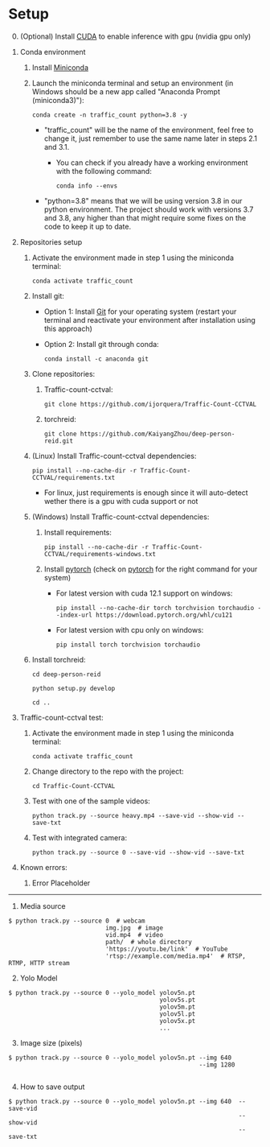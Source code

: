 # Setup

0. (Optional) Install [CUDA](https://developer.nvidia.com/cuda-downloads) to enable inference with gpu (nvidia gpu only)

1. Conda environment
    1. Install [Miniconda](https://docs.conda.io/projects/miniconda/en/latest/index.html)
    2. Launch the miniconda terminal and setup an environment (in Windows should be a new app called "Anaconda Prompt (miniconda3)"):

        `conda create -n traffic_count python=3.8 -y`

        - "traffic_count" will be the name of the environment, feel free to change it, just remember to use the same name later in steps 2.1 and 3.1.
            - You can check if you already have a working environment with the following command:

                `conda info --envs`

        - "python=3.8" means that we will be using version 3.8 in our python environment. The project should work with versions 3.7 and 3.8, any higher than that might require some fixes on the code to keep it up to date.

2. Repositories setup

    1. Activate the environment made in step 1 using the miniconda terminal:
    
        `conda activate traffic_count`

    2. Install git:

        - Option 1: Install [Git](https://git-scm.com/downloads) for your operating system (restart your terminal and reactivate your environment after installation using this approach)

        - Option 2: Install git through conda:
        
            `conda install -c anaconda git`
    
    3. Clone repositories:

        1. Traffic-count-cctval:

            `git clone https://github.com/ijorquera/Traffic-Count-CCTVAL`
        
        2. torchreid:

            `git clone https://github.com/KaiyangZhou/deep-person-reid.git`

    4. (Linux) Install Traffic-count-cctval dependencies:

        `pip install --no-cache-dir -r Traffic-Count-CCTVAL/requirements.txt`

        - For linux, just requirements is enough since it will auto-detect wether there is a gpu with cuda support or not

    5. (Windows) Install Traffic-count-cctval dependencies:

        1. Install requirements:

            `pip install --no-cache-dir -r Traffic-Count-CCTVAL/requirements-windows.txt`

        
        2. Install [pytorch](https://pytorch.org/get-started/locally/) (check on [pytorch](https://pytorch.org/get-started/locally/) for the right command for your system)

            - For latest version with cuda 12.1 support on windows:
            
                `pip install --no-cache-dir torch torchvision torchaudio --index-url https://download.pytorch.org/whl/cu121`
            
            - For latest version with cpu only on windows:

                `pip install torch torchvision torchaudio`

    6. Install torchreid:

        `cd deep-person-reid`

        `python setup.py develop`

        `cd ..`
    
3. Traffic-count-cctval test:

    1. Activate the environment made in step 1 using the miniconda terminal:
    
        `conda activate traffic_count`
    
    2. Change directory to the repo with the project:

        `cd Traffic-Count-CCTVAL`
    
    3. Test with one of the sample videos:

        `python track.py --source heavy.mp4 --save-vid --show-vid --save-txt`

    4. Test with integrated camera:

        `python track.py --source 0 --save-vid --show-vid --save-txt`

4. Known errors:

    1. Error Placeholder


---

1. Media source
```
$ python track.py --source 0  # webcam
                           img.jpg  # image
                           vid.mp4  # video
                           path/  # whole directory
                           'https://youtu.be/link'  # YouTube
                           'rtsp://example.com/media.mp4'  # RTSP, RTMP, HTTP stream
```
2. Yolo Model
```
$ python track.py --source 0 --yolo_model yolov5n.pt 
                                          yolov5s.pt 
                                          yolov5m.pt       
                                          yolov5l.pt 
                                          yolov5x.pt 
                                          ...
```
3. Image size (pixels)
```
$ python track.py --source 0 --yolo_model yolov5n.pt --img 640  
                                                     --img 1280 
                       
```
4. How to save output
```
$ python track.py --source 0 --yolo_model yolov5n.pt --img 640  --save-vid
                                                                --show-vid
                                                                --save-txt
```
